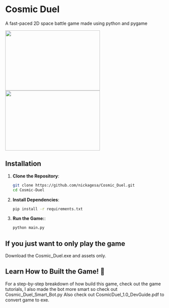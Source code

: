 # Cosmic Duel
A fast-paced 2D space battle game made using python and pygame

<img src="https://github.com/user-attachments/assets/7b1e86d9-8072-451e-ad2f-e544da7722b5" width="300" height="190" />
<img src="https://github.com/user-attachments/assets/999359f8-bbbd-4e08-a20b-bdd9383f6dd8" width="300" height="190" />

## Installation

1. **Clone the Repository**:
   ```sh
   git clone https://github.com/nickagesa/Cosmic_Duel.git
   cd Cosmic-Duel

2. **Install Dependencies**:
   ```sh
   pip install -r requirements.txt

3. **Run the Game:**:
   ```sh
   python main.py

## If you just want to only play the game 
Download the Cosmic_Duel.exe and assets only.

## Learn How to Built the Game! 📖
For a step-by-step breakdown of how build this game, check out the game tutorials, I also made the bot more smart so check out Cosmic_Duel_Smart_Bot.py 
Also check out CosmicDuel_1.0_DevGuide.pdf to convert game to exe.
